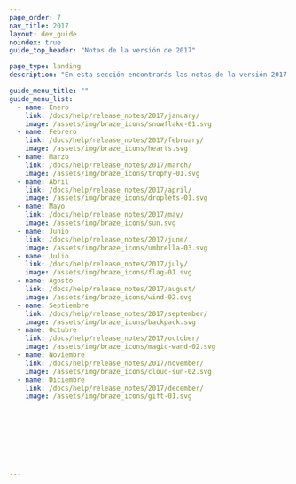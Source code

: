 ```yaml
---
page_order: 7
nav_title: 2017
layout: dev_guide
noindex: true
guide_top_header: "Notas de la versión de 2017"

page_type: landing
description: "En esta sección encontrarás las notas de la versión 2017."

guide_menu_title: ""
guide_menu_list:
  - name: Enero
    link: /docs/help/release_notes/2017/january/
    image: /assets/img/braze_icons/snowflake-01.svg
  - name: Febrero
    link: /docs/help/release_notes/2017/february/
    image: /assets/img/braze_icons/hearts.svg
  - name: Marzo
    link: /docs/help/release_notes/2017/march/
    image: /assets/img/braze_icons/trophy-01.svg
  - name: Abril
    link: /docs/help/release_notes/2017/april/
    image: /assets/img/braze_icons/droplets-01.svg
  - name: Mayo
    link: /docs/help/release_notes/2017/may/
    image: /assets/img/braze_icons/sun.svg
  - name: Junio
    link: /docs/help/release_notes/2017/june/
    image: /assets/img/braze_icons/umbrella-03.svg
  - name: Julio
    link: /docs/help/release_notes/2017/july/
    image: /assets/img/braze_icons/flag-01.svg
  - name: Agosto
    link: /docs/help/release_notes/2017/august/
    image: /assets/img/braze_icons/wind-02.svg
  - name: Septiembre
    link: /docs/help/release_notes/2017/september/
    image: /assets/img/braze_icons/backpack.svg
  - name: Octubre
    link: /docs/help/release_notes/2017/october/
    image: /assets/img/braze_icons/magic-wand-02.svg
  - name: Noviembre
    link: /docs/help/release_notes/2017/november/
    image: /assets/img/braze_icons/cloud-sun-02.svg
  - name: Diciembre
    link: /docs/help/release_notes/2017/december/
    image: /assets/img/braze_icons/gift-01.svg









---
```

